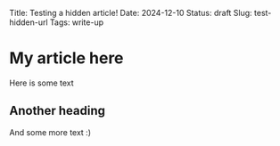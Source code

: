 Title: Testing a hidden article!
Date: 2024-12-10
Status: draft
Slug: test-hidden-url
Tags: write-up

# My article here

Here is some text

## Another heading

And some more text :)
